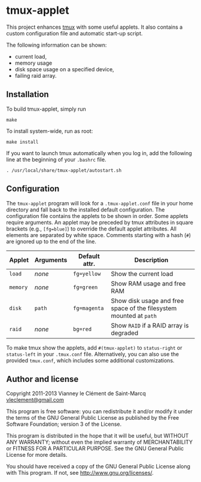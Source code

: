tmux-applet
============

This project enhances [tmux][] with some useful applets. It also contains
a custom configuration file and automatic start-up script.

The following information can be shown:

* current load,
* memory usage
* disk space usage on a specified device,
* failing raid array.

[tmux]: http://tmux.sourceforge.net/


Installation
-------------

To build tmux-applet, simply run

    make

To install system-wide, run as root:

    make install

If you want to launch tmux automatically when you log in, add the following
line at the beginning of your `.bashrc` file.

    . /usr/local/share/tmux-applet/autostart.sh


Configuration
--------------

The `tmux-applet` program will look for a `.tmux-applet.conf` file in your home
directory and fall back to the installed default configuration.
The configuration file contains the applets to be shown in order. Some applets
require arguments. An applet may be preceded by tmux attributes in square
brackets (e.g., `[fg=blue]`) to override the default applet attributes. All
elements are separated by white space. Comments starting with a hash (`#`) are
ignored up to the end of the line.

Applet   | Arguments | Default attr. | Description
-------- | --------- | ------------- | -------------------------------------
`load`   | *none*    | `fg=yellow`   | Show the current load
`memory` | *none*    | `fg=green`    | Show RAM usage and free RAM
`disk`   | `path`    | `fg=magenta`  | Show disk usage and free space of the filesystem mounted at `path`
`raid`   | *none*    | `bg=red`      | Show `RAID` if a RAID array is degraded

To make tmux show the applets, add `#(tmux-applet)` to `status-right` or
`status-left` in your `.tmux.conf` file. Alternatively, you can also use the
provided `tmux.conf`, which includes some additional customizations.


Author and license
-------------------

Copyright 2011-2013 Vianney le Clément de Saint-Marcq <vleclement@gmail.com>

This program is free software: you can redistribute it and/or modify
it under the terms of the GNU General Public License as published by
the Free Software Foundation; version 3 of the License.

This program is distributed in the hope that it will be useful,
but WITHOUT ANY WARRANTY; without even the implied warranty of
MERCHANTABILITY or FITNESS FOR A PARTICULAR PURPOSE.  See the
GNU General Public License for more details.

You should have received a copy of the GNU General Public License
along with This program.  If not, see <http://www.gnu.org/licenses/>.
